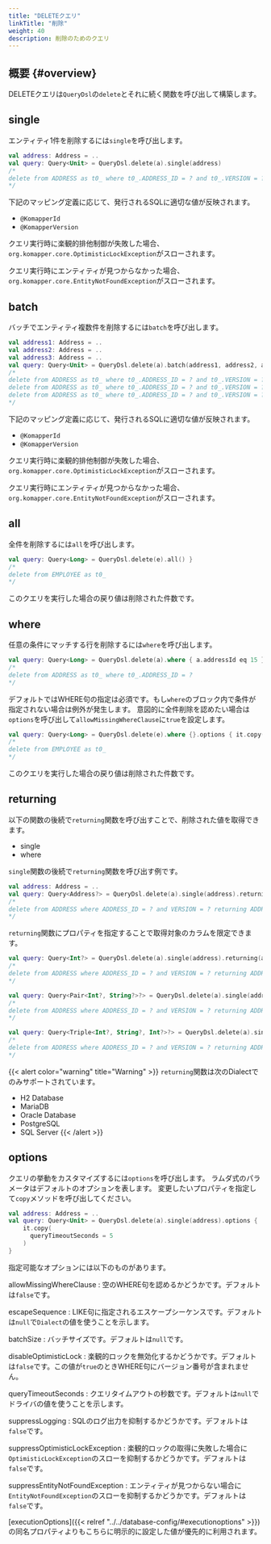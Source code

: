 ```yaml
---
title: "DELETEクエリ"
linkTitle: "削除"
weight: 40
description: 削除のためのクエリ
---
```


## 概要 {#overview}

DELETEクエリは`QueryDsl`の`delete`とそれに続く関数を呼び出して構築します。

## single

エンティティ1件を削除するには`single`を呼び出します。

```kotlin
val address: Address = ..
val query: Query<Unit> = QueryDsl.delete(a).single(address)
/*
delete from ADDRESS as t0_ where t0_.ADDRESS_ID = ? and t0_.VERSION = ?
*/
```

下記のマッピング定義に応じて、発行されるSQLに適切な値が反映されます。

- `@KomapperId`
- `@KomapperVersion`

クエリ実行時に楽観的排他制御が失敗した場合、`org.komapper.core.OptimisticLockException`がスローされます。

クエリ実行時にエンティティが見つからなかった場合、`org.komapper.core.EntityNotFoundException`がスローされます。

## batch

バッチでエンティティ複数件を削除するには`batch`を呼び出します。

```kotlin
val address1: Address = ..
val address2: Address = ..
val address3: Address = ..
val query: Query<Unit> = QueryDsl.delete(a).batch(address1, address2, address3)
/*
delete from ADDRESS as t0_ where t0_.ADDRESS_ID = ? and t0_.VERSION = ?
delete from ADDRESS as t0_ where t0_.ADDRESS_ID = ? and t0_.VERSION = ?
delete from ADDRESS as t0_ where t0_.ADDRESS_ID = ? and t0_.VERSION = ?
*/
```

下記のマッピング定義に応じて、発行されるSQLに適切な値が反映されます。

- `@KomapperId`
- `@KomapperVersion`

クエリ実行時に楽観的排他制御が失敗した場合、`org.komapper.core.OptimisticLockException`がスローされます。

クエリ実行時にエンティティが見つからなかった場合、`org.komapper.core.EntityNotFoundException`がスローされます。

## all

全件を削除するには`all`を呼び出します。

```kotlin
val query: Query<Long> = QueryDsl.delete(e).all() }
/*
delete from EMPLOYEE as t0_
*/
```

このクエリを実行した場合の戻り値は削除された件数です。

## where

任意の条件にマッチする行を削除するには`where`を呼び出します。

```kotlin
val query: Query<Long> = QueryDsl.delete(a).where { a.addressId eq 15 }
/*
delete from ADDRESS as t0_ where t0_.ADDRESS_ID = ?
*/
```

デフォルトではWHERE句の指定は必須です。もし`where`のブロック内で条件が指定されない場合は例外が発生します。
意図的に全件削除を認めたい場合は`options`を呼び出して`allowMissingWhereClause`に`true`を設定します。

```kotlin
val query: Query<Long> = QueryDsl.delete(e).where {}.options { it.copy(allowMissingWhereClause = true) }
/*
delete from EMPLOYEE as t0_
*/
```

このクエリを実行した場合の戻り値は削除された件数です。

## returning

以下の関数の後続で`returning`関数を呼び出すことで、削除された値を取得できます。

- single
- where

`single`関数の後続で`returning`関数を呼び出す例です。

```kotlin
val address: Address = ..
val query: Query<Address?> = QueryDsl.delete(a).single(address).returning()
/*
delete from ADDRESS where ADDRESS_ID = ? and VERSION = ? returning ADDRESS_ID, STREET, VERSION
*/
```

`returning`関数にプロパティを指定することで取得対象のカラムを限定できます。

```kotlin
val query: Query<Int?> = QueryDsl.delete(a).single(address).returning(a.addressId)
/*
delete from ADDRESS where ADDRESS_ID = ? and VERSION = ? returning ADDRESS_ID
*/
```

```kotlin
val query: Query<Pair<Int?, String?>?> = QueryDsl.delete(a).single(address).returning(a.addressId, a.street)
/*
delete from ADDRESS where ADDRESS_ID = ? and VERSION = ? returning ADDRESS_ID, STREET
*/
```

```kotlin
val query: Query<Triple<Int?, String?, Int?>?> = QueryDsl.delete(a).single(address).returning(a.addressId, a.street, a.version)
/*
delete from ADDRESS where ADDRESS_ID = ? and VERSION = ? returning ADDRESS_ID, STREET, VERSION
*/
```

{{< alert color="warning" title="Warning" >}}
`returning`関数は次のDialectでのみサポートされています。
- H2 Database
- MariaDB
- Oracle Database
- PostgreSQL
- SQL Server
{{< /alert >}}

## options

クエリの挙動をカスタマイズするには`options`を呼び出します。
ラムダ式のパラメータはデフォルトのオプションを表します。
変更したいプロパティを指定して`copy`メソッドを呼び出してください。

```kotlin
val address: Address = ..
val query: Query<Unit> = QueryDsl.delete(a).single(address).options {
    it.copy(
      queryTimeoutSeconds = 5
    )
}
```

指定可能なオプションには以下のものがあります。

allowMissingWhereClause
: 空のWHERE句を認めるかどうかです。デフォルトは`false`です。

escapeSequence
: LIKE句に指定されるエスケープシーケンスです。デフォルトは`null`で`Dialect`の値を使うことを示します。

batchSize
: バッチサイズです。デフォルトは`null`です。

disableOptimisticLock
: 楽観的ロックを無効化するかどうかです。デフォルトは`false`です。この値が`true`のときWHERE句にバージョン番号が含まれません。

queryTimeoutSeconds
: クエリタイムアウトの秒数です。デフォルトは`null`でドライバの値を使うことを示します。

suppressLogging
: SQLのログ出力を抑制するかどうかです。デフォルトは`false`です。

suppressOptimisticLockException
: 楽観的ロックの取得に失敗した場合に`OptimisticLockException`のスローを抑制するかどうかです。デフォルトは`false`です。

suppressEntityNotFoundException
: エンティティが見つからない場合に`EntityNotFoundException`のスローを抑制するかどうかです。デフォルトは`false`です。

[executionOptions]({{< relref "../../database-config/#executionoptions" >}})
の同名プロパティよりもこちらに明示的に設定した値が優先的に利用されます。
